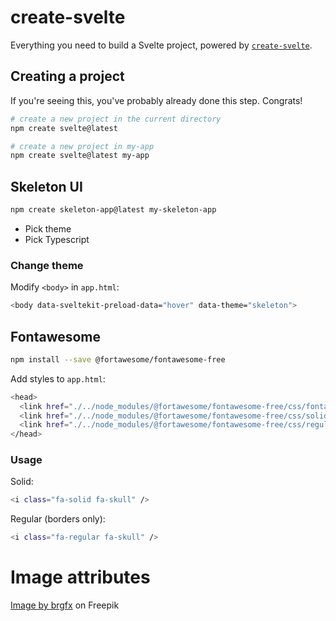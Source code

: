 # create-svelte

Everything you need to build a Svelte project, powered by [`create-svelte`](https://github.com/sveltejs/kit/tree/master/packages/create-svelte).

## Creating a project

If you're seeing this, you've probably already done this step. Congrats!

```bash
# create a new project in the current directory
npm create svelte@latest

# create a new project in my-app
npm create svelte@latest my-app
```

## Skeleton UI

```bash
npm create skeleton-app@latest my-skeleton-app
```

- Pick theme
- Pick Typescript

### Change theme

Modify `<body>` in `app.html`:

```bash
<body data-sveltekit-preload-data="hover" data-theme="skeleton">
```

## Fontawesome

```bash
npm install --save @fortawesome/fontawesome-free
```

Add styles to `app.html`:

```bash
<head>
  <link href="./../node_modules/@fortawesome/fontawesome-free/css/fontawesome.css" rel="stylesheet" />
  <link href="./../node_modules/@fortawesome/fontawesome-free/css/solid.css" rel="stylesheet" />
  <link href="./../node_modules/@fortawesome/fontawesome-free/css/regular.css" rel="stylesheet" />
</head>
```

### Usage

Solid:

```bash
<i class="fa-solid fa-skull" />
```

Regular (borders only):

```bash
<i class="fa-regular fa-skull" />
```

# Image attributes

<a href="https://www.freepik.com/free-vector/dining-set_6027751.htm#query=cutlery%20cartoon&position=49&from_view=keyword&track=ais">Image by brgfx</a> on Freepik
